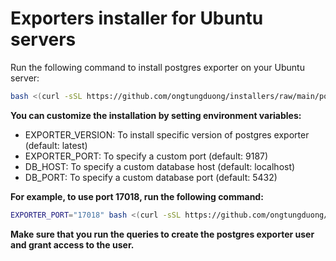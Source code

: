 # Exporters installer for Ubuntu servers

Run the following command to install postgres exporter on your Ubuntu server:

```bash
bash <(curl -sSL https://github.com/ongtungduong/installers/raw/main/postgres-exporter/install.sh)
```

**You can customize the installation by setting environment variables:**

- EXPORTER_VERSION: To install specific version of postgres exporter (default: latest)
- EXPORTER_PORT: To specify a custom port (default: 9187)
- DB_HOST: To specify a custom database host (default: localhost)
- DB_PORT: To specify a custom database port (default: 5432)

**For example, to use port 17018, run the following command:**

```bash
EXPORTER_PORT="17018" bash <(curl -sSL https://github.com/ongtungduong/installers/raw/main/postgres-exporter/install.sh)
```

**Make sure that you run the queries to create the postgres exporter user and grant access to the user.**
